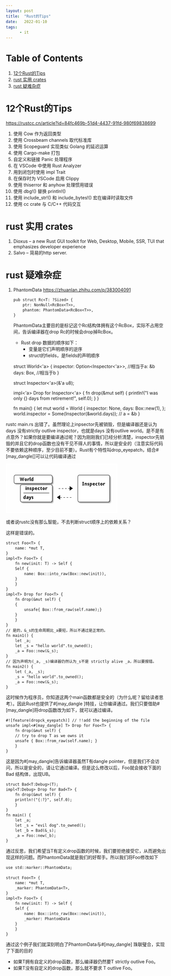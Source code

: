 ```yaml
---
layout: post
title:  "Rust的Tips"
date:   2022-01-10
tags:
      - it
---
```



# Table of Contents

1.  [12个Rust的Tips](#org99362ae)
2.  [rust 实用 crates](#org1f3e4e5)
3.  [rust 疑难杂症](#orgd6d7ace)


<a id="org99362ae"></a>

# 12个Rust的Tips

<https://rustcc.cn/article?id=84fc469b-51d4-4437-91fd-980f69838699>

1.  使用 Cow<str> 作为返回类型
2.  使用 Crossbeam channels 取代标准库
3.  使用 Scopeguard 实现类似 Golang 的延迟运算
4.  使用 Cargo-make 打包
5.  自定义和链接 Panic 处理程序
6.  在 VSCode 中使用 Rust Analyzer
7.  用到闭包时使用 impl Trait
8.  在保存时为 VSCode 启用 Clippy
9.  使用 thiserror 和 anyhow 处理惯用错误
10. 使用 dbg!() 替换 println!()
11. 使用 include\_str!() 和 include\_bytes!() 宏在编译时读取文件
12. 使用 cc crate 与 C/C++ 代码交互


<a id="org1f3e4e5"></a>

# rust 实用 crates

1.  Dioxus &#x2013; a new Rust GUI toolkit for Web, Desktop, Mobile, SSR, TUI that emphasizes developer experience
2.  Salvo &#x2013; 简易的http server.


<a id="orgd6d7ace"></a>

# rust 疑难杂症

1.  PhantomData
    <https://zhuanlan.zhihu.com/p/383004091>
    
        pub struct Rc<T: ?Sized> {
            ptr: NonNull<RcBox<T>>,
            phantom: PhantomData<RcBox<T>>,
        }
    
    PhantomData主要目的是标记这个Rc结构体拥有这个RcBox<T>，实际不占用空间，告诉编译器在drop Rc的时候会drop掉RcBox<T>。
    
    -   Rust drop 数据的顺序如下：
        -   变量是它们声明顺序的逆序
        -   struct的fields，是fields的声明顺序

    struct World<'a> {
        inspector: Option<Inspector<'a>>, //相当于a: &b
        days: Box<u8>,                    //相当于b
    }
    
    struct Inspector<'a>(&'a u8);
    
    impl<'a> Drop for Inspector<'a> {
        fn drop(&mut self) {
    	println!("I was only {} days from retirement!", self.0);
        }
    }
    
    fn main() {
        let mut world = World {
    	inspector: None,
    	days: Box::new(1),
        };
        world.inspector = Some(Inspector(&world.days)); // a = &b
    }

rustc main.rs 出错了。虽然理论上inpsector先被销毁，但是编译器还是认为days 没有strictly outlive inspector，也就是days 没有outlive world。是不是有点意外？如果你就是要编译通过呢？因为刚刚我们已经分析清楚，inspector先销毁的并且它的drop函数也没有干见不得人的事情，所以是安全的（注意实际代码不要依赖这种顺序，至少目前不要）。Rust有个特性叫drop\_eyepatch，结合#[may\_dangle[]可以让代码编译通过

![img](../images/struct.png)

或者说rustc没有那么智能，不去判断struct顺序上的依赖关系？

这样是错误的。

    struct Foo<T> {
        name: *mut T,
    }
    impl<T> Foo<T> {
        fn new(init: T) -> Self {
    	Self {
    	    name: Box::into_raw(Box::new(init)),
    	}
        }
    }
    impl<T> Drop for Foo<T> {
        fn drop(&mut self) {
    	{
    	    unsafe{ Box::from_raw(self.name);}
    	}
        }
    }
    // 是的，&_s的生命周期比_a要短，所以不通过是正常的。
    fn main1() {
        let _a;
        let _s = "hello world".to_owned();
        _a = Foo::new(&_s);
    }
    // 因为声明为(_a, _s)编译器仍然认为_s不是 strictly alive _a，所以要报错。
    fn main2() {
        let (_a, _s);
        _s = "hello world".to_owned();
        _a = Foo::new(&_s);
    }

这时候作为程序员，你知道这两个main函数都是安全的（为什么呢？留给读者思考）。因此Rust也提供了#[may\_dangle ]特技，让你编译通过。我们只要借助#[may\_dangle]将drop函数改为如下，就可以通过编译。

    #![feature(dropck_eyepatch)] // !!add the beginning of the file
    unsafe impl<#[may_dangle] T> Drop for Foo<T> {
        fn drop(&mut self) {
    	// try to drop T as we owns it
    	unsafe { Box::from_raw(self.name); }
        }
    }

这是因为#[may\_dangle]告诉编译器虽然T有dangle pointer，但是我们不会访问，所以是安全的，请让它通过编译。但是这么修改以后，Foo<T>就会接收下面的Bad 结构体，出现UB。

    struct Bad<T:Debug>(T);
    impl<T:Debug> Drop for Bad<T> {
        fn drop(&mut self) {
    	println!("{:?}", self.0);
        }
    }
    fn main() {
        let _a;
        let _s = "evil dog".to_owned();
        let _b = Bad(&_s);
        _a = Foo::new(_b);
    }

通过反思，我们希望当T有定义drop函数的时候，我们要拒绝接受它，从而避免出现这样的问题。而PhantomData就是我们的好帮手。所以我们将Foo<T>修改如下

    use std::marker::PhantomData;
    
    struct Foo<T> {
        name: *mut T,
        _marker: PhantomData<T>,
    }
    impl<T> Foo<T> {
        fn new(init: T) -> Self {
    	Self {
    	    name: Box::into_raw(Box::new(init)),
    	    _marker: PhantomData
    	}
        }
    }

通过这个例子我们就深刻明白了PhantomData与#[may\_dangle] 珠联璧合，实现了下面的目的

-   如果T拥有自定义的drop函数，那么编译器仍然要T strictly outlive Foo。
-   如果T没有自定义的drop函数，那么就不要求 T outlive Foo<T>。

